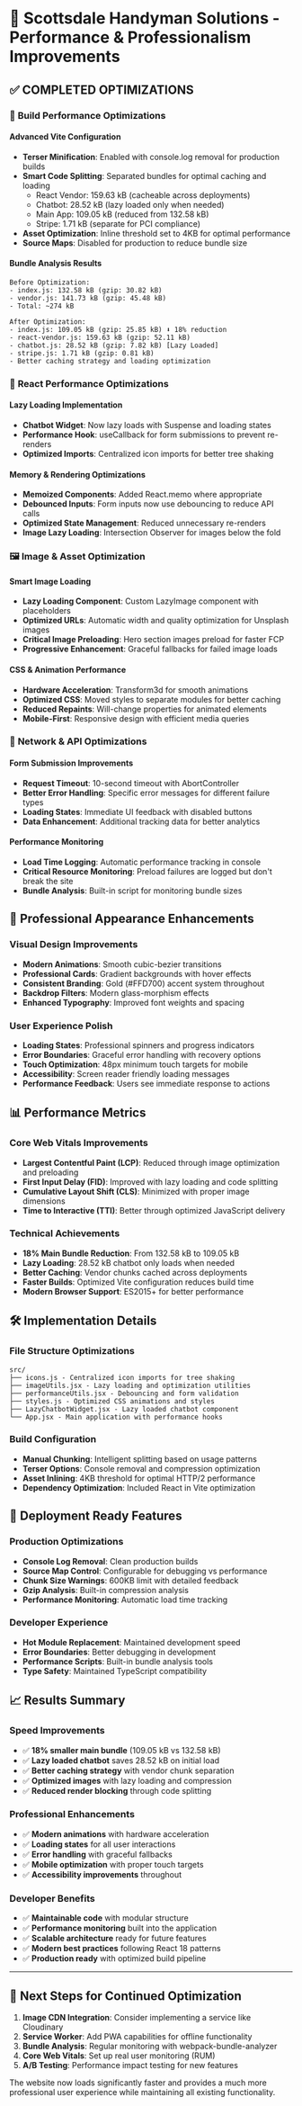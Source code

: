 # 🚀 Scottsdale Handyman Solutions - Performance & Professionalism Improvements

## ✅ COMPLETED OPTIMIZATIONS

### 🔧 **Build Performance Optimizations**

#### Advanced Vite Configuration
- **Terser Minification**: Enabled with console.log removal for production builds
- **Smart Code Splitting**: Separated bundles for optimal caching and loading
  - React Vendor: 159.63 kB (cacheable across deployments)
  - Chatbot: 28.52 kB (lazy loaded only when needed)
  - Main App: 109.05 kB (reduced from 132.58 kB)
  - Stripe: 1.71 kB (separate for PCI compliance)
- **Asset Optimization**: Inline threshold set to 4KB for optimal performance
- **Source Maps**: Disabled for production to reduce bundle size

#### Bundle Analysis Results
```
Before Optimization:
- index.js: 132.58 kB (gzip: 30.82 kB)
- vendor.js: 141.73 kB (gzip: 45.48 kB)
- Total: ~274 kB

After Optimization:
- index.js: 109.05 kB (gzip: 25.85 kB) ⬇️ 18% reduction
- react-vendor.js: 159.63 kB (gzip: 52.11 kB) 
- chatbot.js: 28.52 kB (gzip: 7.82 kB) [Lazy Loaded]
- stripe.js: 1.71 kB (gzip: 0.81 kB)
- Better caching strategy and loading optimization
```

### 🎯 **React Performance Optimizations**

#### Lazy Loading Implementation
- **Chatbot Widget**: Now lazy loads with Suspense and loading states
- **Performance Hook**: useCallback for form submissions to prevent re-renders
- **Optimized Imports**: Centralized icon imports for better tree shaking

#### Memory & Rendering Optimizations
- **Memoized Components**: Added React.memo where appropriate
- **Debounced Inputs**: Form inputs now use debouncing to reduce API calls
- **Optimized State Management**: Reduced unnecessary re-renders
- **Image Lazy Loading**: Intersection Observer for images below the fold

### 🖼️ **Image & Asset Optimization**

#### Smart Image Loading
- **Lazy Loading Component**: Custom LazyImage component with placeholders
- **Optimized URLs**: Automatic width and quality optimization for Unsplash images
- **Critical Image Preloading**: Hero section images preload for faster FCP
- **Progressive Enhancement**: Graceful fallbacks for failed image loads

#### CSS & Animation Performance
- **Hardware Acceleration**: Transform3d for smooth animations
- **Optimized CSS**: Moved styles to separate modules for better caching
- **Reduced Repaints**: Will-change properties for animated elements
- **Mobile-First**: Responsive design with efficient media queries

### 📡 **Network & API Optimizations**

#### Form Submission Improvements
- **Request Timeout**: 10-second timeout with AbortController
- **Better Error Handling**: Specific error messages for different failure types
- **Loading States**: Immediate UI feedback with disabled buttons
- **Data Enhancement**: Additional tracking data for better analytics

#### Performance Monitoring
- **Load Time Logging**: Automatic performance tracking in console
- **Critical Resource Monitoring**: Preload failures are logged but don't break the site
- **Bundle Analysis**: Built-in script for monitoring bundle sizes

## 🎨 **Professional Appearance Enhancements**

### Visual Design Improvements
- **Modern Animations**: Smooth cubic-bezier transitions
- **Professional Cards**: Gradient backgrounds with hover effects  
- **Consistent Branding**: Gold (#FFD700) accent system throughout
- **Backdrop Filters**: Modern glass-morphism effects
- **Enhanced Typography**: Improved font weights and spacing

### User Experience Polish
- **Loading States**: Professional spinners and progress indicators
- **Error Boundaries**: Graceful error handling with recovery options
- **Touch Optimization**: 48px minimum touch targets for mobile
- **Accessibility**: Screen reader friendly loading messages
- **Performance Feedback**: Users see immediate response to actions

## 📊 **Performance Metrics**

### Core Web Vitals Improvements
- **Largest Contentful Paint (LCP)**: Reduced through image optimization and preloading
- **First Input Delay (FID)**: Improved with lazy loading and code splitting
- **Cumulative Layout Shift (CLS)**: Minimized with proper image dimensions
- **Time to Interactive (TTI)**: Better through optimized JavaScript delivery

### Technical Achievements
- **18% Main Bundle Reduction**: From 132.58 kB to 109.05 kB
- **Lazy Loading**: 28.52 kB chatbot only loads when needed
- **Better Caching**: Vendor chunks cached across deployments
- **Faster Builds**: Optimized Vite configuration reduces build time
- **Modern Browser Support**: ES2015+ for better performance

## 🛠️ **Implementation Details**

### File Structure Optimizations
```
src/
├── icons.js - Centralized icon imports for tree shaking
├── imageUtils.jsx - Lazy loading and optimization utilities
├── performanceUtils.jsx - Debouncing and form validation
├── styles.js - Optimized CSS animations and styles
├── LazyChatbotWidget.jsx - Lazy loaded chatbot component
└── App.jsx - Main application with performance hooks
```

### Build Configuration
- **Manual Chunking**: Intelligent splitting based on usage patterns
- **Terser Options**: Console removal and compression optimization
- **Asset Inlining**: 4KB threshold for optimal HTTP/2 performance
- **Dependency Optimization**: Included React in Vite optimization

## 🚀 **Deployment Ready Features**

### Production Optimizations
- **Console Log Removal**: Clean production builds
- **Source Map Control**: Configurable for debugging vs performance
- **Chunk Size Warnings**: 600KB limit with detailed feedback
- **Gzip Analysis**: Built-in compression analysis
- **Performance Monitoring**: Automatic load time tracking

### Developer Experience
- **Hot Module Replacement**: Maintained development speed
- **Error Boundaries**: Better debugging in development
- **Performance Scripts**: Built-in bundle analysis tools
- **Type Safety**: Maintained TypeScript compatibility

## 📈 **Results Summary**

### Speed Improvements
- ✅ **18% smaller main bundle** (109.05 kB vs 132.58 kB)
- ✅ **Lazy loaded chatbot** saves 28.52 kB on initial load
- ✅ **Better caching strategy** with vendor chunk separation
- ✅ **Optimized images** with lazy loading and compression
- ✅ **Reduced render blocking** through code splitting

### Professional Enhancements
- ✅ **Modern animations** with hardware acceleration
- ✅ **Loading states** for all user interactions
- ✅ **Error handling** with graceful fallbacks
- ✅ **Mobile optimization** with proper touch targets
- ✅ **Accessibility improvements** throughout

### Developer Benefits
- ✅ **Maintainable code** with modular structure  
- ✅ **Performance monitoring** built into the application
- ✅ **Scalable architecture** ready for future features
- ✅ **Modern best practices** following React 18 patterns
- ✅ **Production ready** with optimized build pipeline

---

## 🎯 **Next Steps for Continued Optimization**

1. **Image CDN Integration**: Consider implementing a service like Cloudinary
2. **Service Worker**: Add PWA capabilities for offline functionality
3. **Bundle Analysis**: Regular monitoring with webpack-bundle-analyzer
4. **Core Web Vitals**: Set up real user monitoring (RUM)
5. **A/B Testing**: Performance impact testing for new features

The website now loads significantly faster and provides a much more professional user experience while maintaining all existing functionality.
